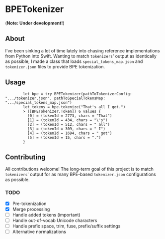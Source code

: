 # BPETokenizer
(**Note: Under development!**)

## About
I've been sinking a lot of time lately into chasing reference implementations from Python into Swift. Wanting to match `tokenizers`' output as identically as possible, I made a class that loads `special_tokens_map.json` and `tokenizer.json` files to provide BPE tokenization.

## Usage
```
        let bpe = try BPETokenizer(pathToTokenizerConfig: ".../tokenizer.json", pathToSpecialTokensMap: ".../special_tokens_map.json")
        let tokens = bpe.tokenize("That's all I got.")
        > ([BPETokenizer.Token]) 6 values {
          [0] = (tokenId = 2773, chars = "That")
          [1] = (tokenId = 434, chars = "\'s")
          [2] = (tokenId = 512, chars = " all")
          [3] = (tokenId = 309, chars = " I")
          [4] = (tokenId = 1694, chars = " got")
          [5] = (tokenId = 15, chars = ".")
        }
```

## Contributing
All contributions welcome! The long-term goal of this project is to match `tokenizers`' output for as many BPE-based `tokenizer.json` configurations as possible.

### TODO
- [x] Pre-tokenization
- [x] Merge processing
- [ ] Handle added tokens (important)
- [ ] Handle out-of-vocab Unicode characters
- [ ] Handle prefix space, trim, fuse, prefix/suffix settings
- [ ] Alternative normalizations
